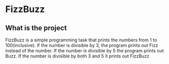 # FizzBuzz

## What is the project
FizzBuzz is a simple programming task that prints the numbers from 1 to 100(inclusive). If the number is divisible by 3, the program prints out Fizz instead of the number. If the number is divisible by 5 the program prints out Buzz. If the number is divisible by both 3 and 5 it prints out FizzBuzz 

